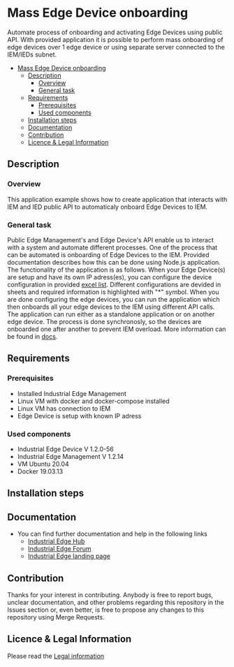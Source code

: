 # Mass Edge Device onboarding

Automate process of onboarding and activating Edge Devices using public API. With provided application it is possible to perform mass onboarding of edge devices over 1 edge device or using separate server connected to the IEM/IEDs subnet.

- [Mass Edge Device onboarding](#mass-edge-device-onboarding)
  - [Description](#description)
    - [Overview](#overview)
    - [General task](#general-task)
  - [Requirements](#requirements)
    - [Prerequisites](#prerequisites)
    - [Used components](#used-components)
  - [Installation steps](#installation-steps)
  - [Documentation](#documentation)
  - [Contribution](#contribution)
  - [Licence & Legal Information](#licence--legal-information)

## Description

### Overview

This application example shows how to create application that interacts with IEM and IED public API to automaticaly onboard Edge Devices to IEM.

### General task

Public Edge Management's and Edge Device's API enable us to interact with a system and automate different processes. One of the process that can be automated is onboarding of Edge Devices to the IEM. Provided documentation describes how this can be done using Node.js application. The functionality of the application is as follows. When your Edge Device(s) are setup and have its own IP adress(es), you can configure the device configuration in provided [excel list](./src/devices/edge_devices.xlsx). Different configurations are devided in sheets and required information is highlighted with "*" symbol. When you are done configuring the edge devices, you can run the application which then onboards all your edge devices to the IEM using different API calls. The application can run either as a standalone application or on another edge device. The process is done synchronosly, so the devices are onboarded one after another to prevent IEM overload. More information can be found in [docs](./docs/).

## Requirements

### Prerequisites

- Installed Industrial Edge Management
- Linux VM with docker and docker-compose installed
- Linux VM has connection to IEM
- Edge Device is setup with known IP adress


### Used components

- Industrial Edge Device V 1.2.0-56
- Industrial Edge Management V 1.2.14
- VM Ubuntu 20.04
- Docker 19.03.13

## Installation steps



## Documentation

- You can find further documentation and help in the following links
  - [Industrial Edge Hub](https://iehub.eu1.edge.siemens.cloud/#/documentation)
  - [Industrial Edge Forum](https://www.siemens.com/industrial-edge-forum)
  - [Industrial Edge landing page](https://new.siemens.com/global/en/products/automation/topic-areas/industrial-edge/simatic-edge.html)
  
## Contribution
Thanks for your interest in contributing. Anybody is free to report bugs, unclear documentation, and other problems regarding this repository in the Issues section or, even better, is free to propose any changes to this repository using Merge Requests.

## Licence & Legal Information
Please read the [Legal information](LICENSE.md)